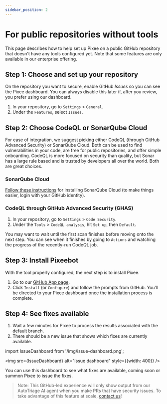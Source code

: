 ```yaml
---
sidebar_position: 2
---
```


# For public repositories without tools

This page describes how to help set up Pixee on a public GitHub repository that doesn't have any tools configured yet. Note that some features are only available in our enterprise offering.

## Step 1: Choose and set up your repository

On the repository you want to secure, enable GitHub _Issues_ so you can see the Pixee dashboard. You can always disable this later if, after you review, you prefer using our dashboard.

1. In your repository, go to `Settings` > `General`.
2. Under the `Features`, select `Issues`.

## Step 2: Choose CodeQL or SonarQube Cloud

For ease of integration, we suggest picking either CodeQL (through GitHub Advanced Security) or SonarQube Cloud. Both can be used to find vulnerabilities in your code, are free for public repositories, and offer simple onboarding. CodeQL is more focused on security than quality, but Sonar has a large rule based and is trusted by developers all over the world. Both are great choices.

### SonarQube Cloud

[Follow these instructions](https://docs.sonarsource.com/sonarqube-cloud/getting-started/github/) for installing SonarQube Cloud (to make things easier, login with your GitHub identity).

### CodeQL through GitHub Advanced Security (GHAS)

1. In your repository, go to `Settings` > `Code Security`.
2. Under the `Tools` > `CodeQL analysis`, hit `Set up`, then `Default`.

You may want to wait until the first scan finishes before moving onto the next step. You can see when it finishes by going to `Actions` and watching the progress of the recently-run CodeQL job.

## Step 3: Install Pixeebot

With the tool properly configured, the next step is to install Pixee.

1. Go to our [GitHub App page](https://github.com/apps/pixeebot/).
2. Click `Install` (or `Configure`) and follow the prompts from GitHub. You'll be directed to your Pixee dashboard once the installation process is complete.

## Step 4: See fixes available

1. Wait a few minutes for Pixee to process the results associated with the default branch.
2. There should be a new issue that shows which fixes are currently available.

import IssueDashboard from '/img/issue-dashboard.png';

<img src={IssueDashboard} alt="Issue dashboard" style={{width: 400}} />

You can use this dashboard to see what fixes are available, coming soon or summon Pixee to issue the fixes.

> Note: This GitHub-led experience will only show output from our AutoTriage AI agent when you make PRs that have security issues. To take advantage of this feature at scale, [contact us](https://pixee.ai/demo-landing-page)!
